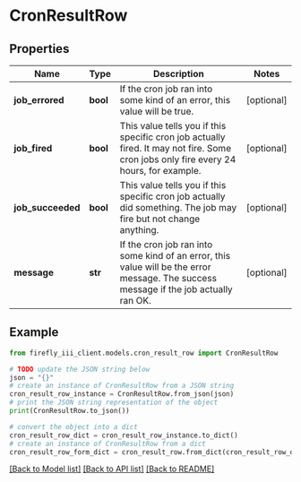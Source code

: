 # CronResultRow


## Properties

Name | Type | Description | Notes
------------ | ------------- | ------------- | -------------
**job_errored** | **bool** | If the cron job ran into some kind of an error, this value will be true. | [optional] 
**job_fired** | **bool** | This value tells you if this specific cron job actually fired. It may not fire. Some cron jobs only fire every 24 hours, for example.  | [optional] 
**job_succeeded** | **bool** | This value tells you if this specific cron job actually did something. The job may fire but not change anything.  | [optional] 
**message** | **str** | If the cron job ran into some kind of an error, this value will be the error message. The success message if the job actually ran OK.  | [optional] 

## Example

```python
from firefly_iii_client.models.cron_result_row import CronResultRow

# TODO update the JSON string below
json = "{}"
# create an instance of CronResultRow from a JSON string
cron_result_row_instance = CronResultRow.from_json(json)
# print the JSON string representation of the object
print(CronResultRow.to_json())

# convert the object into a dict
cron_result_row_dict = cron_result_row_instance.to_dict()
# create an instance of CronResultRow from a dict
cron_result_row_form_dict = cron_result_row.from_dict(cron_result_row_dict)
```
[[Back to Model list]](../README.md#documentation-for-models) [[Back to API list]](../README.md#documentation-for-api-endpoints) [[Back to README]](../README.md)


